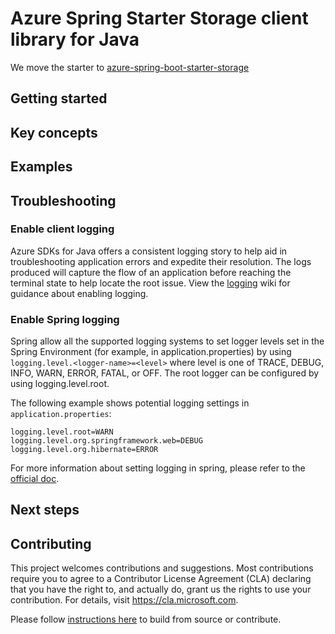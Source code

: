 # Azure Spring Starter Storage client library for Java

We move the starter to [azure-spring-boot-starter-storage]

## Getting started

## Key concepts
## Examples
## Troubleshooting
### Enable client logging
Azure SDKs for Java offers a consistent logging story to help aid in troubleshooting application errors and expedite their resolution. The logs produced will capture the flow of an application before reaching the terminal state to help locate the root issue. View the [logging][logging] wiki for guidance about enabling logging.

### Enable Spring logging
Spring allow all the supported logging systems to set logger levels set in the Spring Environment (for example, in application.properties) by using `logging.level.<logger-name>=<level>` where level is one of TRACE, DEBUG, INFO, WARN, ERROR, FATAL, or OFF. The root logger can be configured by using logging.level.root.

The following example shows potential logging settings in `application.properties`:

```properties
logging.level.root=WARN
logging.level.org.springframework.web=DEBUG
logging.level.org.hibernate=ERROR
```

For more information about setting logging in spring, please refer to the [official doc][logging_doc].

## Next steps


## Contributing
This project welcomes contributions and suggestions.  Most contributions require you to agree to a Contributor License Agreement (CLA) declaring that you have the right to, and actually do, grant us the rights to use your contribution. For details, visit https://cla.microsoft.com.

Please follow [instructions here][contributing_md] to build from source or contribute.

<!-- Link -->
[logging]: https://github.com/Azure/azure-sdk-for-java/wiki/Logging-with-Azure-SDK#use-logback-logging-framework-in-a-spring-boot-application
[logging_doc]: https://docs.spring.io/spring-boot/docs/current/reference/html/spring-boot-features.html#boot-features-logging
[contributing_md]: https://github.com/Azure/azure-sdk-for-java/tree/master/sdk/spring/CONTRIBUTING.md
[azure-spring-boot-starter-storage]: https://github.com/Azure/azure-sdk-for-java/tree/master/sdk/spring/azure-spring-boot-starter-storage
